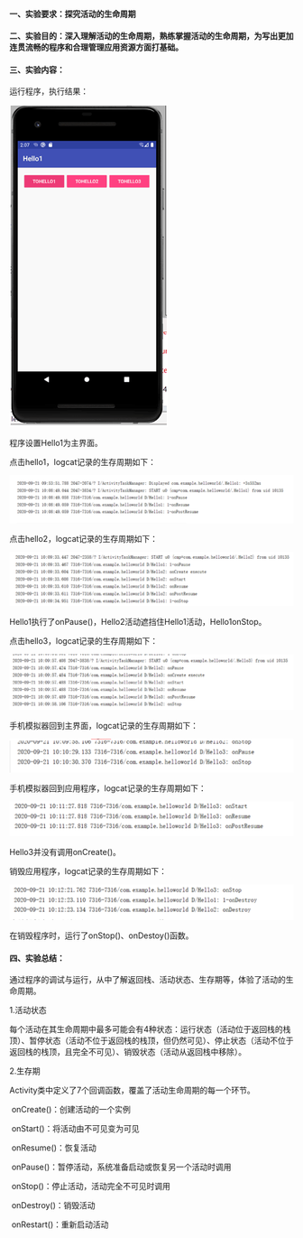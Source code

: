 #### 一、实验要求：探究活动的生命周期

#### 二、实验目的：深入理解活动的生命周期，熟练掌握活动的生命周期，为写出更加连贯流畅的程序和合理管理应用资源方面打基础。

#### 三、实验内容：

运行程序，执行结果：

![Image](https://github.com/owahaha/2018118126_Android/raw/master/%E5%AE%9E%E9%AA%8C%E4%B8%80%20%E7%94%9F%E5%91%BD%E5%91%A8%E6%9C%9F/%E5%AE%9E%E9%AA%8C%E4%B8%80%20%E5%9B%BE%E7%89%87/1.png)

程序设置Hello1为主界面。

点击hello1，logcat记录的生存周期如下：

![Image](https://github.com/owahaha/2018118126_Android/raw/master/%E5%AE%9E%E9%AA%8C%E4%B8%80%20%E7%94%9F%E5%91%BD%E5%91%A8%E6%9C%9F/%E5%AE%9E%E9%AA%8C%E4%B8%80%20%E5%9B%BE%E7%89%87/2.png)

点击hello2，logcat记录的生存周期如下：

![Image](https://github.com/owahaha/2018118126_Android/raw/master/%E5%AE%9E%E9%AA%8C%E4%B8%80%20%E7%94%9F%E5%91%BD%E5%91%A8%E6%9C%9F/%E5%AE%9E%E9%AA%8C%E4%B8%80%20%E5%9B%BE%E7%89%87/3.png)

Hello1执行了onPause()，Hello2活动遮挡住Hello1活动，Hello1onStop。

点击hello3，logcat记录的生存周期如下：

![Image](https://github.com/owahaha/2018118126_Android/raw/master/%E5%AE%9E%E9%AA%8C%E4%B8%80%20%E7%94%9F%E5%91%BD%E5%91%A8%E6%9C%9F/%E5%AE%9E%E9%AA%8C%E4%B8%80%20%E5%9B%BE%E7%89%87/4.png)

手机模拟器回到主界面，logcat记录的生存周期如下：

![Image](https://github.com/owahaha/2018118126_Android/raw/master/%E5%AE%9E%E9%AA%8C%E4%B8%80%20%E7%94%9F%E5%91%BD%E5%91%A8%E6%9C%9F/%E5%AE%9E%E9%AA%8C%E4%B8%80%20%E5%9B%BE%E7%89%87/5.png)

手机模拟器回到应用程序，logcat记录的生存周期如下：

![Image](https://github.com/owahaha/2018118126_Android/raw/master/%E5%AE%9E%E9%AA%8C%E4%B8%80%20%E7%94%9F%E5%91%BD%E5%91%A8%E6%9C%9F/%E5%AE%9E%E9%AA%8C%E4%B8%80%20%E5%9B%BE%E7%89%87/6.png)

Hello3并没有调用onCreate()。

销毁应用程序，logcat记录的生存周期如下：

![Image](https://github.com/owahaha/2018118126_Android/raw/master/%E5%AE%9E%E9%AA%8C%E4%B8%80%20%E7%94%9F%E5%91%BD%E5%91%A8%E6%9C%9F/%E5%AE%9E%E9%AA%8C%E4%B8%80%20%E5%9B%BE%E7%89%87/7.png)

在销毁程序时，运行了onStop()、onDestoy()函数。

#### 四、实验总结：

通过程序的调试与运行，从中了解返回栈、活动状态、生存期等，体验了活动的生命周期。

1.活动状态

每个活动在其生命周期中最多可能会有4种状态：运行状态（活动位于返回栈的栈顶）、暂停状态（活动不位于返回栈的栈顶，但仍然可见）、停止状态（活动不位于返回栈的栈顶，且完全不可见）、销毁状态（活动从返回栈中移除）。

2.生存期

Activity类中定义了7个回调函数，覆盖了活动生命周期的每一个环节。

​	onCreate()：创建活动的一个实例

​	onStart()：将活动由不可见变为可见

​	onResume()：恢复活动

​	onPause()：暂停活动，系统准备启动或恢复另一个活动时调用

​	onStop()：停止活动，活动完全不可见时调用

​	onDestroy()：销毁活动

​	onRestart()：重新启动活动